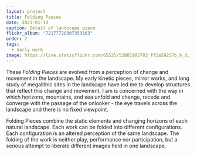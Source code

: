 ```yaml
---
layout: project
title: Folding Pieces
date: 2023-01-14
caption: Detail of landscape piece
flickr_album: "72177720307353163"
order: 7
tags:
  - early work
image: https://live.staticflickr.com/65535/52801995703_ff1a59257b_h_d.jpg
---
```

These *Folding Pieces* are evolved from a perception of change and movement in the landscape. My early kinetic pieces, mirror works, and long study of megalithic sites in the landscape have led me to develop structures that reflect this change and movement. I am is concerned with the way in which horizons, mountains, and sea unfold and change, recede and converge with the passage of the onlooker - the eye travels across the landscape and there is no fixed viewpoint.

Folding Pieces combine the static elements and changing horizons of each natural landscape. Each work can be folded into different configurations. Each configuration is an altered perception of the same landscape. The folding of the work is neither play, performance nor participation, but a serious attempt to liberate different images held in one landscape.